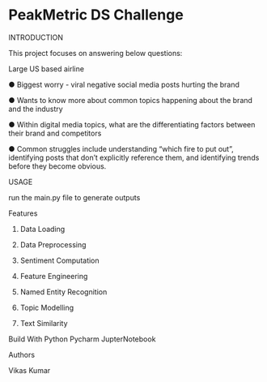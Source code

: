 # PeakMetric DS Challenge

INTRODUCTION

This project focuses on answering below questions:

Large US based airline

● Biggest worry - viral negative social media posts hurting the brand

● Wants to know more about common topics happening about the brand and the industry

● Within digital media topics, what are the differentiating factors between their brand and
competitors

● Common struggles include understanding “which fire to put out”, identifying posts that
don’t explicitly reference them, and identifying trends before they become obvious.

USAGE

run the main.py file to generate outputs

Features

1. Data Loading

2. Data Preprocessing

3. Sentiment Computation

4. Feature Engineering

5. Named Entity Recognition

6. Topic Modelling

7. Text Similarity 

Build With
Python
Pycharm
JupterNotebook


Authors

Vikas Kumar
